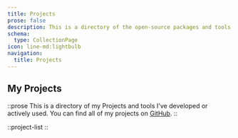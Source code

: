 ```yaml
---
title: Projects
prose: false
description: This is a directory of the open-source packages and tools I've released that are actively maintained.
schema:
  type: CollectionPage
icon: line-md:lightbulb
navigation:
  title: Projects
---
```


## My Projects

::prose
This is a directory of my Projects and tools I've developed or actively used. You can find all of my projects on [GitHub](https://github.com/omgitsjan).
::

::project-list
::
